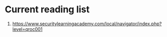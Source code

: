 # Current reading list

1. https://www.securitylearningacademy.com/local/navigator/index.php?level=qroc001